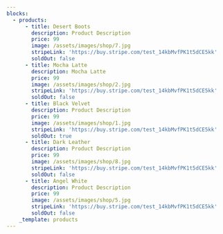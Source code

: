 ```yaml
---
blocks:
  - products:
      - title: Desert Boots
        description: Product Description
        price: 99
        image: /assets/images/shop/7.jpg
        stripeLink: 'https://buy.stripe.com/test_14kbMvfPK1t5dCE5kk'
        soldOut: false
      - title: Mocha Latte
        description: Mocha Latte
        price: 99
        image: /assets/images/shop/2.jpg
        stripeLink: 'https://buy.stripe.com/test_14kbMvfPK1t5dCE5kk'
        soldOut: false
      - title: Black Velvet
        description: Product Description
        price: 99
        image: /assets/images/shop/1.jpg
        stripeLink: 'https://buy.stripe.com/test_14kbMvfPK1t5dCE5kk'
        soldOut: true
      - title: Dark Leather
        description: Product Description
        price: 99
        image: /assets/images/shop/8.jpg
        stripeLink: 'https://buy.stripe.com/test_14kbMvfPK1t5dCE5kk'
        soldOut: false
      - title: Angel White
        description: Product Description
        price: 99
        image: /assets/images/shop/5.jpg
        stripeLink: 'https://buy.stripe.com/test_14kbMvfPK1t5dCE5kk'
        soldOut: false
    _template: products
---
```


